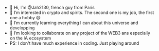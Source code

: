 - 👋 Hi, I’m @Jah2130, french guy from Paris
- 👀 I’m interested in crypto and spirits. The second one is my job, the first one a hobby 😄
- 🌱 I’m currently learning everything I can about this universe and developping
- 💞️ I’m looking to collaborate on any project of the WEB3 ans especially on the IA ecosystem
- PS: I don't have much experience in coding. Just playing around


<!---
Jah2130/Jah2130 is a ✨ special ✨ repository because its `README.md` (this file) appears on your GitHub profile.
You can click the Preview link to take a look at your changes.
--->

